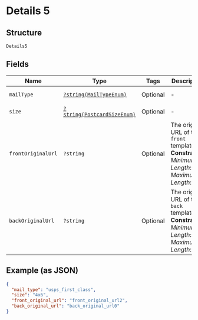 
# Details 5

## Structure

`Details5`

## Fields

| Name | Type | Tags | Description | Getter | Setter |
|  --- | --- | --- | --- | --- | --- |
| `mailType` | [`?string(MailTypeEnum)`](../../doc/models/mail-type-enum.md) | Optional | - | getMailType(): ?string | setMailType(?string mailType): void |
| `size` | [`?string(PostcardSizeEnum)`](../../doc/models/postcard-size-enum.md) | Optional | - | getSize(): ?string | setSize(?string size): void |
| `frontOriginalUrl` | `?string` | Optional | The original URL of the `front` template.<br>**Constraints**: *Minimum Length*: `1`, *Maximum Length*: `2083` | getFrontOriginalUrl(): ?string | setFrontOriginalUrl(?string frontOriginalUrl): void |
| `backOriginalUrl` | `?string` | Optional | The original URL of the `back` template.<br>**Constraints**: *Minimum Length*: `1`, *Maximum Length*: `2083` | getBackOriginalUrl(): ?string | setBackOriginalUrl(?string backOriginalUrl): void |

## Example (as JSON)

```json
{
  "mail_type": "usps_first_class",
  "size": "4x6",
  "front_original_url": "front_original_url2",
  "back_original_url": "back_original_url0"
}
```

